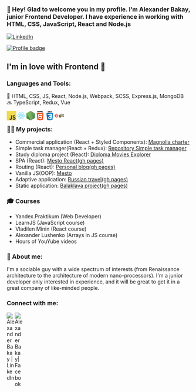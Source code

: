 ### 👋 Hey! Glad to welcome you in my profile. I’m Alexander Bakay, junior Frontend Developer. I have experience in working with HTML, CSS, JavaScript, React and Node.js

[![LinkedIn](https://img.shields.io/badge/LinkedIn-0077B5?style=for-the-badge&logo=linkedin&logoColor=white)](https://www.linkedin.com/in/alexander-bakay-b6b041224/)  
  
[![Profile badge](https://www.codewars.com/users/BakayAlexander/badges/large)](https://www.codewars.com/users/BakayAlexander)

## I'm in love with Frontend 👻
### Languages and Tools:
🔰 HTML, CSS, JS, React, Node.js, Webpack, SCSS, Express.js, MongoDB  
🔜 TypeScript, Redux, Vue  
  
<img align="left" alt="JavaScript" width="26px" src="https://raw.githubusercontent.com/github/explore/80688e429a7d4ef2fca1e82350fe8e3517d3494d/topics/javascript/javascript.png" />
<img align="left" alt="React" width="26px" src="https://raw.githubusercontent.com/github/explore/80688e429a7d4ef2fca1e82350fe8e3517d3494d/topics/react/react.png" />
<img align="left" alt="Node.js" width="26px" src="https://raw.githubusercontent.com/github/explore/80688e429a7d4ef2fca1e82350fe8e3517d3494d/topics/nodejs/nodejs.png" />
<img align="left" alt="HTML5" width="26px" src="https://raw.githubusercontent.com/github/explore/80688e429a7d4ef2fca1e82350fe8e3517d3494d/topics/html/html.png" />
<img align="left" alt="CSS3" width="26px" src="https://raw.githubusercontent.com/github/explore/80688e429a7d4ef2fca1e82350fe8e3517d3494d/topics/css/css.png" />
<img align="left" alt="Git" width="26px" src="https://raw.githubusercontent.com/github/explore/80688e429a7d4ef2fca1e82350fe8e3517d3494d/topics/git/git.png" />
<br />


### 👨‍💻 My projects:
- Commercial application (React + Styled Components): [Magnolia charter](https://magnolia-charter.com)
- Simple task manager(React + Redux): [Repository Simple task manager](https://github.com/BakayAlexander/task-manager)
- Study diploma project (React): [Diploma Movies Explorer](http://bakay.nomoredomains.work)
- SPA (React): [Mesto React(gh pages)](https://mesto.bakay.students.nomoredomains.work)
- Routing (React): [Personal blog(gh pages)](https://bakayalexander.github.io/blog-react)
- Vanilla JS(OOP): [Mesto](https://github.com/BakayAlexander/mesto)
- Adaptive application: [Russian travel(gh pages)](https://bakayalexander.github.io/russian-travel)
- Static application: [Balaklava project(gh pages)](https://bakayalexander.github.io/balaklava-project)

  
### 🎓  Courses
  
- Yandex.Praktikum (Web Developer)  
- LearnJS (JavaScript course)  
- Vladilen Minin (React course)
- Alexander Lushenko (Arrays in JS course)  
- Hours of YouYube videos


### 🙋 About me:
  
I'm a sociable guy with a wide spectrum of interests (from Renaissance architecture to the architecture of modern nano-processors). I'm a junior developer only interested in experience, and it will be great to get it in a great company of like-minded people. 
  
### Connect with me:
  
[<img align="left" alt="Alexander Bakay | LinkedIn" width="22px" src="https://cdn.jsdelivr.net/npm/simple-icons@v3/icons/linkedin.svg" />][linkedin]
[<img align="left" alt="Alexander Bakay| Facebook" width="22px" src="https://cdn.jsdelivr.net/npm/simple-icons@v3/icons/facebook.svg" />][facebook]




<br />
<br />

[linkedin]: https://www.linkedin.com/in/alexander-bakay-b6b041224/
[facebook]: https://www.facebook.com/alexanderbakay92
